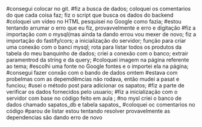 #consegui colocar no git.
#fiz a busca de dados; 
coloquei os comentarios do que cada coisa faz; fiz o script que busca os dados do backend
#coloquei um vídeo no HTML pesquisei no Google como fazia;
#estou tentando arrumar o erro que eu fiz, provavvelmente e erro e digitação
#fiz a importação com o mysql(mas ainda ta dando errou vou mexer de novo; fiz a importação do fastify/cors; a inicialização do servidor; função para criar uma conexão com o banci mysql; rota para listar todos os produtos da tabela do meu banquinho de dados; criei a conexão com o banco;  extrair paramentrod da string e da query;
#coloquei imagem na página referente ao tema;
#escolhi uma fonte no Google fontes e o importei ela na página;
#consegui fazer  conxão com o bando de dados omtem
#estava com probelmas com as depemdêmcias não rodava, então mudei a pasat e funciou;
#usei o método post para adicionar os sapatos;
#fiz a parte de verificar os dados fornecidos pelo usuario; 
#fiz a inicialização com o servidor com base no código feito em aula ;
#no mysl criei o banco de dados chamado sapatos_db e tabela sapatos_
#coloquei oc comentarios no código
#parou de listar estou tentando resolver provavelmente as dependencias são dando erro de novo
